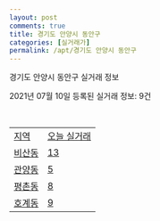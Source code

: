 ```yaml
---
layout: post
comments: true
title: 경기도 안양시 동안구
categories: [실거래가]
permalink: /apt/경기도 안양시 동안구
---
```


경기도 안양시 동안구 실거래 정보

2021년 07월 10일 등록된 실거래 정보: 9건

<script type="text/javascript">
  google.charts.load('current', {'packages':['corechart']});
  google.charts.setOnLoadCallback(drawChart);

  function drawChart() {
    var data = google.visualization.arrayToDataTable([['거래일', '매매', '전월세', '전매'], ['20-07', 484, 523, 24], ['20-08', 402, 545, 31], ['20-09', 312, 539, 31], ['20-10', 370, 588, 39], ['20-11', 695, 599, 44], ['20-12', 787, 721, 34], ['21-01', 498, 837, 12], ['21-02', 343, 622, 12], ['21-03', 299, 851, 13], ['21-04', 300, 726, 21], ['21-05', 320, 558, 4], ['21-06', 240, 407, 2], ['21-07', 6, 48, 0]]);

    var options = {
      title: '최근 1년간 유형별 거래량 추이',
      legend: { position: 'bottom' }
    };

    var chart = new google.visualization.LineChart(document.getElementById('columnchart_material'));
    chart.draw(data, (options));
  }
</script>

<div id="columnchart_material" style="width: 95%; margin-left: -35px"></div>
<br>
<table class="sortable">
  <tr>
    <td><a href="#">지역</a></td>
    <td><a href="#">오늘 실거래</a></td>
  </tr>

  
  <tr class="item">
    <td><a href="경기도 안양시 동안구 비산동">비산동</a></td>
    <td><a href="경기도 안양시 동안구 비산동">13</a></td>
  </tr>
    

  <tr class="item">
    <td><a href="경기도 안양시 동안구 관양동">관양동</a></td>
    <td><a href="경기도 안양시 동안구 관양동">5</a></td>
  </tr>
    

  <tr class="item">
    <td><a href="경기도 안양시 동안구 평촌동">평촌동</a></td>
    <td><a href="경기도 안양시 동안구 평촌동">8</a></td>
  </tr>
    

  <tr class="item">
    <td><a href="경기도 안양시 동안구 호계동">호계동</a></td>
    <td><a href="경기도 안양시 동안구 호계동">9</a></td>
  </tr>
    


</table>


    